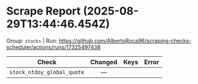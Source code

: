 # Scrape Report (2025-08-29T13:44:46.454Z)

Group: `stocks`  |  Run: https://github.com/AlbertoRoca96/scraping-checks-scheduler/actions/runs/17325497438

| Check | Changed | Keys | Error |
|---|:---:|:--|:--|
| `stock_ntdoy_global_quote` | — |  |  |
